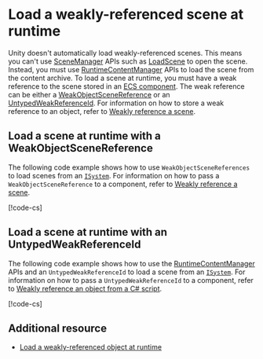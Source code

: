# Load a weakly-referenced scene at runtime

Unity doesn't automatically load weakly-referenced scenes. This means you can't use [SceneManager](xref:UnityEngine.SceneManagement.SceneManager) APIs such as [LoadScene](xref:UnityEngine.SceneManagement.SceneManager.LoadScene(System.Int32,UnityEngine.SceneManagement.LoadSceneMode)) to open the scene. Instead, you must use [RuntimeContentManager](xref:Unity.Entities.Content.RuntimeContentManager) APIs to load the scene from the content archive. To load a scene at runtime, you must have a weak reference to the scene stored in an [ECS component](concepts-components.md). The weak reference can be either a [WeakObjectSceneReference](xref:Unity.Entities.Content.WeakObjectSceneReference) or an [UntypedWeakReferenceId](xref:Unity.Entities.Serialization.UntypedWeakReferenceId). For information on how to store a weak reference to an object, refer to [Weakly reference a scene](content-management-get-a-weak-reference-scene.md). 

## Load a scene at runtime with a WeakObjectSceneReference

The following code example shows how to use `WeakObjectSceneReferences` to load scenes from an [`ISystem`](systems-isystem.md). For information on how to pass a `WeakObjectSceneReference` to a component, refer to [Weakly reference a scene](content-management-get-a-weak-reference-scene.md).

[!code-cs[](../DocCodeSamples.Tests/content-management/LoadSceneWeakObjectReference.cs#example)]


## Load a scene at runtime with an UntypedWeakReferenceId

The following code example shows how to use the [RuntimeContentManager](xref:Unity.Entities.Content.RuntimeContentManager) APIs and an `UntypedWeakReferenceId` to load a scene from an [`ISystem`](systems-isystem.md). For information on how to pass a `UntypedWeakReferenceId` to a component, refer to [Weakly reference an object from a C# script](content-management-get-a-weak-reference.md#weakly-reference-an-object-from-a-c-script).


[!code-cs[](../DocCodeSamples.Tests/content-management/LoadSceneUntypedWeakReferenceId.cs#example)]

## Additional resource

* [Load a weakly-referenced object at runtime](content-management-load-an-object.md)